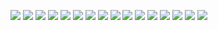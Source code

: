 ![](img/acrylics-painting/additional/ap_articol_no_01__20x24__220320__CHEVALET.jpg)
![](img/acrylics-painting/ap_articol_no_01__20x24__220320.jpg)
![](img/acrylics-painting/ap_laa_xno_2__24x36__191109.jpg)
![](img/acrylics-painting/ap__russia__laa_no_3__16x20__191110.jpg)
![](img/acrylics-painting/ap__unrooter_anger_no_2__24x36__191109_IMG_0028.jpg)
![](img/acrylics-painting/ap__wirly__16x20__191110.jpg)
![](img/acrylics-painting/mn/ap_articol_no_01__20x24__220320.jpg)
![](img/acrylics-painting/mn/ap_laa_xno_2__24x36__191109.jpg)
![](img/acrylics-painting/mn/ap__russia__laa_no_3__16x20__191110.jpg)
![](img/acrylics-painting/mn/ap__unrooter_anger_no_2__24x36__191109_IMG_0028.jpg)
![](img/acrylics-painting/mn/ap__wirly__16x20__191110.jpg)
![](img/acrylics-painting/mncc/ap_articol_no_01__20x24__220320.jpg)
![](img/acrylics-painting/mncc/ap_laa_xno_2__24x36__191109.jpg)
![](img/acrylics-painting/mncc/ap__russia__laa_no_3__16x20__191110.jpg)
![](img/acrylics-painting/mncc/ap__unrooter_anger_no_2__24x36__191109_IMG_0028.jpg)
![](img/acrylics-painting/mncc/ap__wirly__16x20__191110.jpg)

